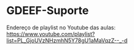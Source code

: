 # GDEEF-Suporte

Endereço de playlist no Youtube das aulas: https://www.youtube.com/playlist?list=PL_GjoUVzNHzmhN5Y78gU1aMaVqzZ--_-d
